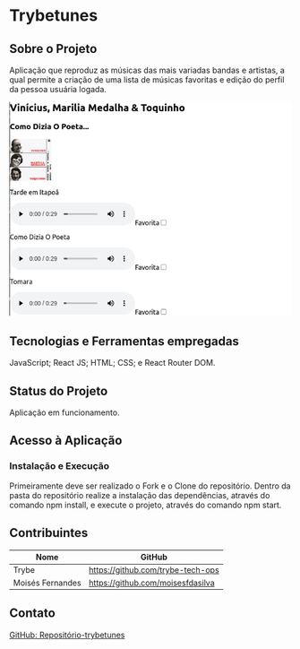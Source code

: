 # Trybetunes

## Sobre o Projeto
Aplicação que reproduz as músicas das mais variadas bandas e artistas, a qual permite a criação de uma lista de músicas favoritas e edição do perfil da pessoa usuária logada.

![trybetunes](./Reproducao-trybetunes.png)

## Tecnologias e Ferramentas empregadas
JavaScript;
React JS;
HTML;
CSS; e
React Router DOM.

## Status do Projeto
Aplicação em funcionamento.

## Acesso à Aplicação
### Instalação e Execução
Primeiramente deve ser realizado o Fork e o Clone do repositório. Dentro da pasta do repositório realize a instalação das dependências, através do comando npm install, e execute o projeto, através do comando npm start.

## Contribuintes
|Nome|GitHub|
| -------- | -------- |
|Trybe|https://github.com/trybe-tech-ops|
|Moisés Fernandes|https://github.com/moisesfdasilva|

## Contato
[GitHub: Repositório-trybetunes](https://github.com/moisesfdasilva/trybetunes)
